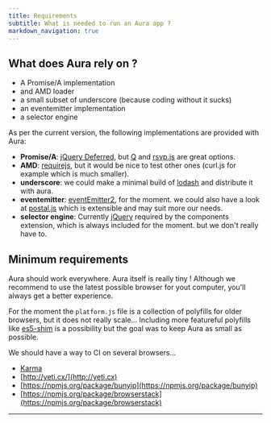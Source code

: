 ```yaml
---
title: Requirements
subtitle: What is needed to run an Aura app ?
markdown_navigation: true
---
```


## What does Aura rely on ?

- A Promise/A implementation
- and AMD loader
- a small subset of underscore (because coding without it sucks)
- an eventemitter implementation
- a selector engine

As per the current version, the following implementations are provided with Aura:

- **Promise/A**: [jQuery Deferred](http://api.jquery.com/jQuery.Deferred/), but [Q](https://github.com/kriskowal/q) and [rsvp.js](https://github.com/tildeio/rsvp.js) are great options.
- **AMD**: [requirejs](http://requirejs.org), but it would be nice to test other ones (curl.js for example which is much smaller).
- **underscore**: we could make a minimal build of [lodash](http://lodash.org) and distribute it with aura.
- **eventemitter**: [eventEmitter2](https://github.com/hij1nx/EventEmitter2), for the moment. we could also have a look at [postal.js](https://github.com/postaljs/postal.js) which is extensible and may suit more our needs.
- **selector engine**: Currently [jQuery](http://jquery.com) required by the components extension, which is always included for the moment. but we don't really have to.

## Minimum requirements

Aura should work everywhere. Aura itself is really tiny !
Although we recommend to use the latest possible browser for yout computer, you'll always get a better experience.

For the moment the `platform.js` file is a collection of polyfills for older browsers, but it does not really scale...
Including more featureful polyfills like [es5-shim](https://github.com/kriskowal/es5-shim) is a possibility but the goal was to keep Aura as small as possible.

We should have a way to CI on several browsers...

- [Karma](http://karma-runner.github.io/0.8/index.html)
- [http://yeti.cx/](http://yeti.cx)
- [https://npmjs.org/package/bunyip](https://npmjs.org/package/bunyip)
- [https://npmjs.org/package/browserstack](https://npmjs.org/package/browserstack)

---
